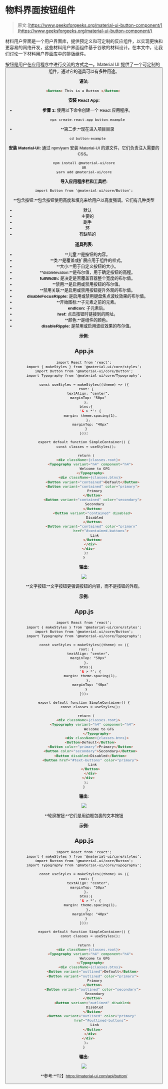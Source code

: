 # 物料界面按钮组件

> 原文:[https://www.geeksforgeeks.org/material-ui-button-component/](https://www.geeksforgeeks.org/material-ui-button-component/)

材料用户界面是一个用户界面库，提供预定义和可定制的反应组件，以实现更快和更容易的网络开发，这些材料用户界面组件基于谷歌的材料设计。在本文中，让我们讨论一下材料用户界面库中的排版组件。

按钮是用户在应用程序中进行交流的方式之一。Material UI 提供了一个可定制的<button>组件，通过它的道具可以有多种用途。

**语法**:

```html
<Button> This ia a Button </Button> 
```

**安装 React App:**

*   **步骤 1:** 使用以下命令创建一个 React 应用程序。

    ```html
    npx create-react-app button-example
    ```

*   **第二步:**现在进入项目目录

    ```html
    cd button-example
    ```

**安装 Material-UI:** 通过 npm/yarn 安装 Material-UI 的源文件，它们负责注入需要的 CSS。

```html
npm install @material-ui/core
OR
yarn add @material-ui/core
```

**导入应用程序栏和工具栏:**

```html
import Button from '@material-ui/core/Button';
```

**包含按钮:**包含按钮使用高度和填充来给用户以高度强调。它们有几种类型

*   默认
*   主要的
*   副手
*   环
*   有缺陷的

**道具列表:**

*   **儿童:**是按钮的内容。
*   **类:**是覆盖或扩展应用于组件的样式。
*   **大小:**用于自定义按钮的大小。
*   **disblelevation:**是布尔值，用于确定按钮的高程。
*   **fullWidth:** 是决定是否覆盖容器整个宽度的布尔值。
*   **禁用:**是启用或禁用按钮的布尔值。
*   **禁用关联:**是启用或禁用按钮提升外观的布尔值。
*   **disableFocusRipple:** 是启用或禁用键盘焦点波纹效果的布尔值。
*   **开始图标:**子元素之前的元素。
*   **endIcon:** 子元素后。
*   **href:** 点击按钮时链接到的网址。
*   **颜色:**是组件的颜色。
*   **disableRipple:** 是禁用或启用波纹效果的布尔值。

**示例:**

## App.js

```html
import React from 'react';
import { makeStyles } from '@material-ui/core/styles';
import Button from '@material-ui/core/Button';
import Typography from '@material-ui/core/Typography';

const useStyles = makeStyles((theme) => ({
  root: {
    textAlign: "center",
    marginTop: "50px"
  },
  btns:{
      '& > *': {
      margin: theme.spacing(1),
    },
      marginTop: "40px"
  }
}));

export default function SimpleContainer() {
  const classes = useStyles();

  return (
    <div className={classes.root}>
      <Typography variant="h4" component="h4">
          Welcome to GFG
      </Typography>
      <div className={classes.btns}>
        <Button variant="contained">Default</Button>
        <Button variant="contained" color="primary">
          Primary
        </Button>
        <Button variant="contained" color="secondary">
          Secondary
        </Button>
        <Button variant="contained" disabled>
          Disabled
        </Button>
        <Button variant="contained" color="primary" 
                href="#contained-buttons">
          Link
        </Button>
      </div>
    </div>
  );
}
```

**输出:**

![](img/c76ad8a5ad2337890e73a3fc5a09fe37.png)

**文字按钮:**文字按钮更强调按钮的内容，而不是按钮的外观。

**示例:**

## App.js

```html
import React from 'react';
import { makeStyles } from '@material-ui/core/styles';
import Button from '@material-ui/core/Button';
import Typography from '@material-ui/core/Typography';

const useStyles = makeStyles((theme) => ({
  root: {
    textAlign: "center",
    marginTop: "50px"
  },
  btns:{
      '& > *': {
      margin: theme.spacing(1),
    },
      marginTop: "40px"
  }
}));

export default function SimpleContainer() {
      const classes = useStyles();

  return (
    <div className={classes.root}>
        <Typography variant="h4" component="h4">
              Welcome to GFG
            </Typography>
            <div className={classes.btns}>
      <Button>Default</Button>
      <Button color="primary">Primary</Button>
      <Button color="secondary">Secondary</Button>
      <Button disabled>Disabled</Button>
      <Button href="#text-buttons" color="primary">
        Link
      </Button>
      </div>
    </div>
  );
}
```

**输出:**

![](img/64b26037811c75bbc4d5828d37bdd6b8.png)

**轮廓按钮:**它们是用边框包裹的文本按钮

**示例:**

## App.js

```html
import React from 'react';
import { makeStyles } from '@material-ui/core/styles';
import Button from '@material-ui/core/Button';
import Typography from '@material-ui/core/Typography';

const useStyles = makeStyles((theme) => ({
  root: {
    textAlign: "center",
    marginTop: "50px"
  },
  btns:{
      '& > *': {
      margin: theme.spacing(1),
    },
      marginTop: "40px"
  }
}));

export default function SimpleContainer() {
      const classes = useStyles();

  return (
    <div className={classes.root}>
      <Typography variant="h4" component="h4">
          Welcome to GFG
      </Typography>
      <div className={classes.btns}>
        <Button variant="outlined">Default</Button>
        <Button variant="outlined" color="primary">
          Primary
        </Button>
        <Button variant="outlined" color="secondary">
          Secondary
        </Button>
        <Button variant="outlined" disabled>
          Disabled
        </Button>
        <Button variant="outlined" color="primary" 
                href="#outlined-buttons">
          Link
        </Button>
      </div>
    </div>
  );
}
```

**输出:**

![](img/05550dbd0ab9ebf003ba96630117ad0c.png)

**参考:**T2】https://material-ui.com/api/button/</button>